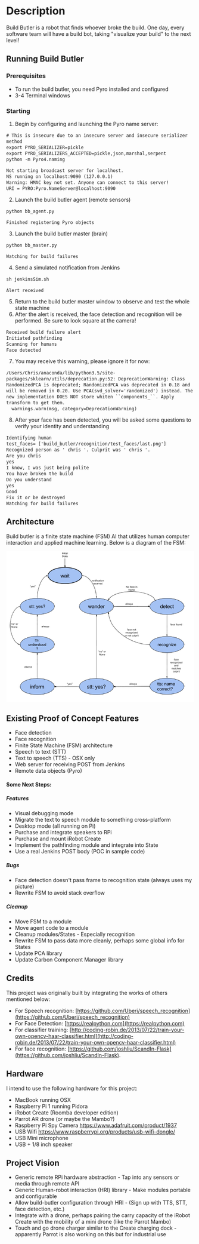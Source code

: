 # Description
Build Butler is a robot that finds whoever broke the build. One day, every software team will have a build bot, taking "visualize your build" to the next level!

## Running Build Butler
### Prerequisites
* To run the build butler, you need Pyro installed and configured
* 3-4 Terminal windows
### Starting
1. Begin by configuring and launching the Pyro name server:
~~~
# This is insecure due to an insecure server and insecure serializer method
export PYRO_SERIALIZER=pickle
export PYRO_SERIALIZERS_ACCEPTED=pickle,json,marshal,serpent
python -m Pyro4.naming
~~~
~~~
Not starting broadcast server for localhost.
NS running on localhost:9090 (127.0.0.1)
Warning: HMAC key not set. Anyone can connect to this server!
URI = PYRO:Pyro.NameServer@localhost:9090
~~~
2. Launch the build butler agent (remote sensors)
~~~
python bb_agent.py
~~~
~~~
Finished registering Pyro objects
~~~
3. Launch the build butler master (brain)
~~~
python bb_master.py 
~~~
~~~
Watching for build failures
~~~
4. Send a simulated notification from Jenkins
~~~
sh jenkinsSim.sh
~~~
~~~
Alert received
~~~
5. Return to the build butler master window to observe and test the whole state machine
6. After the alert is received, the face detection and recognition will be performed. Be sure to look square at the camera!
~~~
Received build failure alert
Initiated pathfinding
Scanning for humans
Face detected
~~~
7. You may receive this warning, please ignore it for now:
~~~
/Users/Chris/anaconda/lib/python3.5/site-packages/sklearn/utils/deprecation.py:52: DeprecationWarning: Class RandomizedPCA is deprecated; RandomizedPCA was deprecated in 0.18 and will be removed in 0.20. Use PCA(svd_solver='randomized') instead. The new implementation DOES NOT store whiten ``components_``. Apply transform to get them.
  warnings.warn(msg, category=DeprecationWarning)
~~~
8. After your face has been detected, you will be asked some questions to verify your identity and understanding
~~~
Identifying human
test_faces= ['build_butler/recognition/test_faces/last.png']
Recognized person as ' chris '. Culprit was ' chris '.
Are you chris
yes
I know, I was just being polite
You have broken the build
Do you understand
yes
Good
Fix it or be destroyed
Watching for build failures
~~~

## Architecture
Build butler is a finite state machine (FSM) AI that utilizes human computer interaction and applied machine learning. Below is a diagram of the FSM:

<img src="https://github.com/Shumakriss/build_butler/blob/master/Build%20Butler%20FSM.png?raw=true">

## Existing Proof of Concept Features
* Face detection
* Face recognition
* Finite State Machine (FSM) architecture
* Speech to text (STT)
* Text to speech (TTS) - OSX only
* Web server for receiving POST from Jenkins
* Remote data objects (Pyro)

#### Some Next Steps:
##### Features
* Visual debugging mode
* Migrate the text to speech module to something cross-platform
* Desktop mode (all running on Pi)
* Purchase and integrate speakers to RPi
* Purchase and mount iRobot Create
* Implement the pathfinding module and integrate into State
* Use a real Jenkins POST body (POC in sample code)

##### Bugs
* Face detection doesn't pass frame to recognition state (always uses my picture)
* Rewrite FSM to avoid stack overflow

##### Cleanup
* Move FSM to a module
* Move agent code to a module
* Cleanup modules/States - Especially recognition
* Rewrite FSM to pass data more cleanly, perhaps some global info for States
* Update PCA library
* Update Carbon Component Manager library

## Credits
This project was originally built by integrating the works of others mentioned below:

* For Speech recognition: [https://github.com/Uberi/speech_recognition](https://github.com/Uberi/speech_recognition)  
* For Face Detection: [https://realpython.com](https://realpython.com)
* For classifier training: [http://coding-robin.de/2013/07/22/train-your-own-opencv-haar-classifier.html](http://coding-robin.de/2013/07/22/train-your-own-opencv-haar-classifier.html)
* For face recognition: [https://github.com/joshliu/ScandIn-Flask](https://github.com/joshliu/ScandIn-Flask). 

## Hardware
I intend to use the following hardware for this project:
* MacBook running OSX
* Raspberry Pi 1 running Pidora
* iRobot Create (Roomba developer edition)
* Parrot AR drone (or maybe the Mambo?)
* Raspberry Pi Spy Camera https://www.adafruit.com/product/1937
* USB Wifi https://www.raspberrypi.org/products/usb-wifi-dongle/
* USB Mini microphone
* USB + 1/8 inch speaker

## Project Vision
* Generic remote RPi hardware abstraction - Tap into any sensors or media through remote API
* Generic Human-robot interaction (HRI) library - Make modules portable and configurable
* Allow build-butler configuration through HRI - (Sign up with TTS, STT, face detection, etc.)
* Integrate with a drone, perhaps pairing the carry capacity of the iRobot Create with the mobility of a mini drone (like the Parrot Mambo)
* Touch and go drone charger similar to the Create charging dock - apparently Parrot is also working on this but for industrial use
